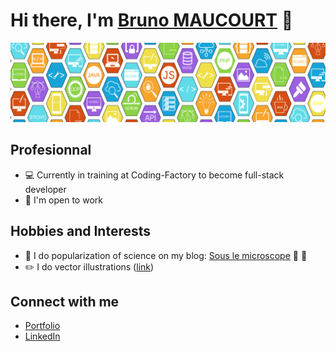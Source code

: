 # Hi there, I'm [Bruno MAUCOURT](https://brunomaucourt.com/) 👋

<div id="header" align="center">
  <img src="https://raw.githubusercontent.com/BrunoMaucourt/BrunoMaucourt/main/banner.png"/>
</div>

## Profesionnal

- :computer: Currently in training at Coding-Factory to become full-stack developer
- :briefcase: I'm open to work

## Hobbies and Interests

- :microscope: I do popularization of science on my blog: [Sous le microscope](https://souslemicroscope.com/) :test_tube: :dna:
- :pencil2: I do vector illustrations ([link](https://brunomaucourt.com/Illustrations.php))

## Connect with me

- [Portfolio](https://brunomaucourt.com/)
- [LinkedIn](https://www.linkedin.com/in/maucourt/)

<!--
**BrunoMaucourt/BrunoMaucourt** is a ✨ _special_ ✨ repository because its `README.md` (this file) appears on your GitHub profile.

Here are some ideas to get you started:

- 🔭 I’m currently working on ...
- 🌱 I’m currently learning ...
- 👯 I’m looking to collaborate on ...
- 🤔 I’m looking for help with ...
- 💬 Ask me about ...
- 📫 How to reach me: ...
- 😄 Pronouns: ...
- ⚡ Fun fact: ...
-->
